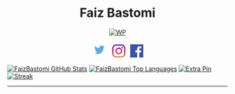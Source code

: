 <h1 align="center">Faiz Bastomi</h1>

<p align="center">
  <a href="https://github.com/FaizBastomi"><img src="https://tinyurl.com/y7kojjp2" width="500" alt="WP" /></a>
</p>

<p align="center">
  <a href="https://twitter.com/FaizBastomi"><img height="35" src="https://github.com/FaizBastomi/faizbastomi/blob/master/twitter.png?raw=true"></a>&nbsp;&nbsp;
    <a href="https://instagram.com/faiz_bastomy"><img height="30" src="https://github.com/FaizBastomi/faizbastomi/blob/master/instagram.png?raw=true"></a>&nbsp;&nbsp;
    <a href="https://facebook.com/faiz.bastomi"><img height="30" src="https://github.com/FaizBastomi/faizbastomi/blob/master/facebook.png?raw=true"></a>
</p>

[![FaizBastomi GitHub Stats](https://github-readme-stats.vercel.app/api?username=faizbastomi&show_icons=true&theme=radical)](https://github-readme-stats.vercel.app)
[![FaizBastomi Top Languages](https://github-readme-stats.vercel.app/api/top-langs?username=faizbastomi&layout=compact&theme=radical)](https://github-readme-stats.vercel.app)
[![Extra Pin](https://github-readme-stats.vercel.app/api/pin?username=faizbastomi&repo=kaguya-bot&theme=radical)](https://github.com/FaizBastomi/kaguya-bot)
[![Streak](https://github-readme-streak-stats.herokuapp.com/?user=faizbastomi)](https://github-readme-streak-stats.herokuapp.com)

---
